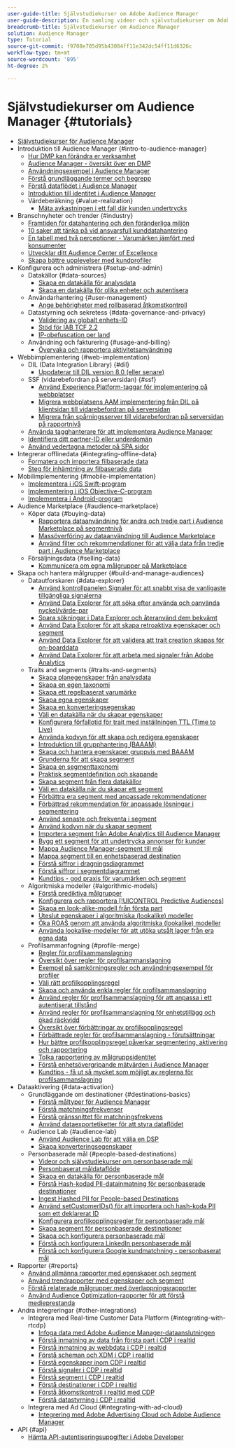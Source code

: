 ```yaml
---
user-guide-title: Självstudiekurser om Adobe Audience Manager
user-guide-description: En samling videor och självstudiekurser om Adobe Analytics.
breadcrumb-title: Självstudiekurser om Audience Manager
solution: Audience Manager
type: Tutorial
source-git-commit: f9708e705d95b43084ff11e342dc54ff11d6326c
workflow-type: tm+mt
source-wordcount: '895'
ht-degree: 2%

---
```



# Självstudiekurser om Audience Manager {#tutorials}

+ [Självstudiekurser för Audience Manager](overview.md)
+ Introduktion till Audience Manager {#intro-to-audience-manager}
   + [Hur DMP kan förändra er verksamhet](intro-to-audience-manager/how-a-dmp-can-change-your-business.md)
   + [Audience Manager - översikt över en DMP](intro-to-audience-manager/audience-manager-overview-of-a-dmp.md)
   + [Användningsexempel i Audience Manager](intro-to-audience-manager/audience-manager-use-cases.md)
   + [Förstå grundläggande termer och begrepp](intro-to-audience-manager/understanding-basic-terms-and-concepts-in-audience-manager.md)
   + [Förstå dataflödet i Audience Manager](intro-to-audience-manager/understanding-the-data-flow-in-audience-manager.md)
   + [Introduktion till identitet i Audience Manager](intro-to-audience-manager/introduction-to-identity-in-audience-manager.md)
   + Värdeberäkning {#value-realization}
      + [Mäta avkastningen i ett fall där kunden undertrycks](intro-to-audience-manager/value-realization/measuring-roi-in-a-customer-suppression-use-case.md)
+ Branschnyheter och trender {#industry}
   + [Framtiden för datahantering och den föränderliga miljön](https://experienceleague.adobe.com/docs/platform-learn/tutorials/industry/the-future-of-data-management-and-the-changing-environment.html)
   + [10 saker att tänka på vid ansvarsfull kunddatahantering](https://experienceleague.adobe.com/docs/platform-learn/tutorials/privacy/ten-considerations-for-responsible-customer-data-management.html)
   + [En tabell med två perceptioner - Varumärken jämfört med konsumenter](https://experienceleague.adobe.com/docs/platform-learn/tutorials/industry/brands-vs-consumers.html)
   + [Utvecklar ditt Audience Center of Excellence](https://experienceleague.adobe.com/docs/platform-learn/tutorials/industry/evolving-your-audience-center-of-excellence.html)
   + [Skapa bättre upplevelser med kundprofiler](https://experienceleague.adobe.com/docs/platform-learn/tutorials/industry/building-better-experiences-with-customer-profiles.html)
+ Konfigurera och administrera {#setup-and-admin}
   + Datakällor {#data-sources}
      + [Skapa en datakälla för analysdata](setup-and-admin/data-sources/create-a-data-source-for-analytics-data.md)
      + [Skapa en datakälla för olika enheter och autentisera](setup-and-admin/data-sources/creating-a-cross-device-data-source-and-authenticating.md)
   + Användarhantering {#user-management}
      + [Ange behörigheter med rollbaserad åtkomstkontroll](setup-and-admin/user-management/setting-permissions-with-role-based-access-control.md)
   + Datastyrning och sekretess {#data-governance-and-privacy}
      + [Validering av globalt enhets-ID](setup-and-admin/data-governance-and-privacy/global-device-id-validation.md)
      + [Stöd för IAB TCF 2.2](setup-and-admin/data-governance-and-privacy/iab-tcf-support.md)
      + [IP-obefuscation per land](setup-and-admin/data-governance-and-privacy/ip-obfuscation-by-country.md)
   + Användning och fakturering {#usage-and-billing}
      + [Övervaka och rapportera aktivitetsanvändning](setup-and-admin/usage-and-billing/monitoring-and-reporting-on-activity-usage.md)
+ Webbimplementering {#web-implementation}
   + DIL (Data Integration Library) {#dil}
      + [Uppdaterar till DIL version 8.0 (eller senare)](web-implementation/dil/updating-to-dil-version-8-0-or-greater.md)
   + SSF (vidarebefordran på serversidan) {#ssf}
      + [Använd Experience Platform-taggar för implementering på webbplatser](https://experienceleague.adobe.com/docs/launch-learn/implementing-in-websites-with-launch/index.html?lang=en)
      + [Migrera webbplatsens AAM implementering från DIL på klientsidan till vidarebefordran på serversidan](web-implementation/ssf/migrating-your-site-implementation-from-client-side-dil-to-server-side-forwarding.md)
      + [Migrera från spårningsserver till vidarebefordran på serversidan på rapportnivå](web-implementation/ssf/migrating-from-tracking-server-to-report-suite-level-server-side-forwarding.md)
   + [Använda tagghanterare för att implementera Audience Manager](web-implementation/using-tag-managers-to-implement-audience-manager.md)
   + [Identifiera ditt partner-ID eller underdomän](web-implementation/how-to-identify-your-partner-id-or-subdomain.md)
   + [Använd vedertagna metoder på SPA sidor](web-implementation/using-best-practices-on-spa-pages-when-sending-data-to-aam.md)
+ Integrerar offlinedata {#integrating-offline-data}
   + [Formatera och importera filbaserade data](integrating-offline-data/formatting-and-ingesting-file-based-data.md)
   + [Steg för inhämtning av filbaserade data](integrating-offline-data/steps-for-ingesting-file-based-data.md)
+ Mobilimplementering {#mobile-implementation}
   + [Implementera i iOS Swift-program](https://experienceleague.adobe.com/docs/launch-learn/implementing-in-mobile-ios-swift-apps-with-launch/index.html?lang=en)
   + [Implementering i iOS Objective-C-program](https://experienceleague.adobe.com/docs/launch-learn/implementing-in-mobile-ios-objective-c-apps-with-launch/index.html?lang=en)
   + [Implementera i Android-program](https://experienceleague.adobe.com/docs/launch-learn/implementing-in-mobile-android-apps-with-launch/index.html?lang=en)
+ Audience Marketplace {#audience-marketplace}
   + Köper data {#buying-data}
      + [Rapportera dataanvändning för andra och tredje part i Audience Marketplace på segmentnivå](audience-marketplace/buying-data/reporting-2nd-and-3rd-party-data-usage-in-the-audience-marketplace-at-the-segment-level.md)
      + [Massöverföring av dataanvändning till Audience Marketplace](audience-marketplace/buying-data/bulk-uploading-data-usage-into-the-audience-marketplace.md)
      + [Använd filter och rekommendationer för att välja data från tredje part i Audience Marketplace](audience-marketplace/buying-data/using-filters-and-recommendations-to-choose-3rd-party-data-in-audience-marketplace.md)
   + Försäljningsdata {#selling-data}
      + [Kommunicera om egna målgrupper på Marketplace](audience-marketplace/selling-data/commercialize-owned-audiences-on-marketplace.md)
+ Skapa och hantera målgrupper {#build-and-manage-audiences}
   + Datautforskaren {#data-explorer}
      + [Använd kontrollpanelen Signaler för att snabbt visa de vanligaste tillgängliga signalerna](build-and-manage-audiences/data-explorer/using-the-signals-dashboard-to-quickly-view-top-available-signals.md)
      + [Använd Data Explorer för att söka efter använda och oanvända nyckel/värde-par](build-and-manage-audiences/data-explorer/using-data-explorer-to-search-for-used-and-unused-key-value-pairs.md)
      + [Spara sökningar i Data Explorer och återanvänd dem bekvämt](build-and-manage-audiences/data-explorer/saving-searches-in-data-explorer-for-convenience-in-re-use.md)
      + [Använd Data Explorer för att skapa retroaktiva egenskaper och segment](build-and-manage-audiences/data-explorer/using-data-explorer-to-create-retroactive-traits-and-segments.md)
      + [Använd Data Explorer för att validera att trait creation skapas för on-boarddata](build-and-manage-audiences/data-explorer/using-data-explorer-to-validate-trait-creation-for-your-onboarded-data.md)
      + [Använd Data Explorer för att arbeta med signaler från Adobe Analytics](build-and-manage-audiences/data-explorer/using-data-explorer-to-work-with-signals-coming-from-adobe-analytics.md)
   + Traits and segments {#traits-and-segments}
      + [Skapa planegenskaper från analysdata](build-and-manage-audiences/traits-and-segments/planning-trait-creation-from-analytics-data.md)
      + [Skapa en egen taxonomi](build-and-manage-audiences/traits-and-segments/creating-a-trait-taxonomy.md)
      + [Skapa ett regelbaserat varumärke](build-and-manage-audiences/traits-and-segments/creating-rule-based-traits.md)
      + [Skapa egna egenskaper](build-and-manage-audiences/traits-and-segments/creating-onboarded-traits.md)
      + [Skapa en konverteringsegenskap](build-and-manage-audiences/traits-and-segments/creating-conversion-traits.md)
      + [Välj en datakälla när du skapar egenskaper](build-and-manage-audiences/traits-and-segments/choosing-a-data-source-when-creating-traits.md)
      + [Konfigurera förfallotid för trait med inställningen TTL (Time to Live)](build-and-manage-audiences/traits-and-segments/configuring-trait-expiration-with-the-time-to-live-ttl-setting.md)
      + [Använda kodvyn för att skapa och redigera egenskaper](build-and-manage-audiences/traits-and-segments/using-code-view-to-create-and-edit-traits.md)
      + [Introduktion till grupphantering (BAAAM)](build-and-manage-audiences/traits-and-segments/introduction-to-bulk-management-baaam.md)
      + [Skapa och hantera egenskaper gruppvis med BAAAM](build-and-manage-audiences/traits-and-segments/creating-and-managing-traits-in-bulk-with-baaam.md)
      + [Grunderna för att skapa segment](build-and-manage-audiences/traits-and-segments/the-basics-of-creating-segments.md)
      + [Skapa en segmenttaxonomi](build-and-manage-audiences/traits-and-segments/creating-a-segment-taxonomy.md)
      + [Praktisk segmentdefinition och skapande](build-and-manage-audiences/traits-and-segments/practical-segment-definition-and-creation.md)
      + [Skapa segment från flera datakällor](build-and-manage-audiences/traits-and-segments/creating-segments-from-multiple-data-sources.md)
      + [Välj en datakälla när du skapar ett segment](build-and-manage-audiences/traits-and-segments/choosing-a-data-source-when-creating-a-segment.md)
      + [Förbättra era segment med anpassade rekommendationer](build-and-manage-audiences/traits-and-segments/enhancing-your-segments-with-trait-recommendations.md)
      + [Förbättrad rekommendation för anpassade lösningar i segmentering](build-and-manage-audiences/traits-and-segments/trait-recommendation-enhancements-in-the-segment-builder.md)
      + [Använd senaste och frekventa i segment](build-and-manage-audiences/traits-and-segments/using-recency-and-frequency-in-segments.md)
      + [Använd kodvyn när du skapar segment](build-and-manage-audiences/traits-and-segments/using-code-view-when-building-segments.md)
      + [Importera segment från Adobe Analytics till Audience Manager](build-and-manage-audiences/traits-and-segments/import-aa-segments-into-aam.md)
      + [Bygg ett segment för att undertrycka annonser för kunder](build-and-manage-audiences/traits-and-segments/building-a-segment-to-suppress-ads-to-customers.md)
      + [Mappa Audience Manager-segment till mål](build-and-manage-audiences/traits-and-segments/mapping-audience-manager-segments-to-destinations.md)
      + [Mappa segment till en enhetsbaserad destination](build-and-manage-audiences/traits-and-segments/mapping-segments-to-a-device-based-destination.md)
      + [Förstå siffror i dragningsdiagrammet](build-and-manage-audiences/traits-and-segments/understanding-numbers-in-the-trait-graph.md)
      + [Förstå siffror i segmentdiagrammet](build-and-manage-audiences/traits-and-segments/understanding-numbers-in-the-segment-graph.md)
      + [Kundtips - god praxis för varumärken och segment](build-and-manage-audiences/traits-and-segments/customer-tips-traits-and-segments-best-practices.md)
   + Algoritmiska modeller {#algorithmic-models}
      + [Förstå prediktiva målgrupper](build-and-manage-audiences/algorithmic-models/understanding-predictive-audiences.md)
      + [Konfigurera och rapportera [!UICONTROL Predictive Audiences]](build-and-manage-audiences/algorithmic-models/configure-and-report-on-predictive-audiences.md)
      + [Skapa en look-alike-modell från första part](build-and-manage-audiences/algorithmic-models/creating-a-first-party-look-alike-model.md)
      + [Uteslut egenskaper i algoritmiska (lookalike) modeller](build-and-manage-audiences/algorithmic-models/excluding-traits-in-algorithmic-look-alike-models.md)
      + [Öka ROAS genom att använda algoritmiska (lookalike) modeller](build-and-manage-audiences/algorithmic-models/increase-roas-by-using-algorithmic-look-alike-models.md)
      + [Använda lookalike-modeller för att utöka utsålt lager från era egna data](build-and-manage-audiences/algorithmic-models/using-look-alike-models-to-extend-sold-out-inventory-from-your-1st-party-data.md)
   + Profilsammanfogning {#profile-merge}
      + [Regler för profilsammanslagning](build-and-manage-audiences/profile-merge/profile-merge.md)
      + [Översikt över regler för profilsammanslagning](build-and-manage-audiences/profile-merge/overview-of-profile-merge-rules.md)
      + [Exempel på samkörningsregler och användningsexempel för profiler](build-and-manage-audiences/profile-merge/profile-merge-rule-examples-and-use-cases.md)
      + [Välj rätt profilkopplingsregel](build-and-manage-audiences/profile-merge/choosing-the-right-profile-merge-rule.md)
      + [Skapa och använda enkla regler för profilsammanslagning](build-and-manage-audiences/profile-merge/creating-and-using-simple-profile-merge-rules.md)
      + [Använd regler för profilsammanslagning för att anpassa i ett autentiserat tillstånd](build-and-manage-audiences/profile-merge/using-profile-merge-rules-to-personalize-in-an-authenticated-state.md)
      + [Använd regler för profilsammanslagning för enhetstillägg och ökad räckvidd](build-and-manage-audiences/profile-merge/using-profile-merge-rules-for-device-extension-and-increased-reach.md)
      + [Översikt över förbättringar av profilkopplingsregel](build-and-manage-audiences/profile-merge/overview-of-profile-merge-rule-enhancements.md)
      + [Förbättrade regler för profilsammanslagning - förutsättningar](build-and-manage-audiences/profile-merge/profile-merge-rule-enhancements-pre-requisites.md)
      + [Hur bättre profilkopplingsregel påverkar segmentering, aktivering och rapportering](build-and-manage-audiences/profile-merge/how-profile-merge-rule-enhancements-impact-segmentation-activation-and-reporting.md)
      + [Tolka rapportering av målgruppsidentitet](build-and-manage-audiences/profile-merge/interpret-audience-identity-reporting.md)
      + [Förstå enhetsövergripande mätvärden i Audience Manager](build-and-manage-audiences/profile-merge/understanding-cross-device-metrics-in-audience-manager.md)
      + [Kundtips - få ut så mycket som möjligt av reglerna för profilsammanslagning](build-and-manage-audiences/profile-merge/customer-tips-getting-the-most-out-of-profile-merge-rules.md)
+ Dataaktivering {#data-activation}
   + Grundläggande om destinationer {#destinations-basics}
      + [Förstå måltyper för Audience Manager](data-activation/destinations-basics/understanding-audience-manager-destination-types.md)
      + [Förstå matchningsfrekvenser](data-activation/destinations-basics/understanding-match-rates.md)
      + [Förstå gränssnittet för matchningsfrekvens](data-activation/destinations-basics/understanding-the-match-rate-interface-in-audience-manager.md)
      + [Använd dataexportetiketter för att styra dataflödet](data-activation/destinations-basics/using-data-export-labels-to-control-data-flow.md)
   + Audience Lab {#audience-lab}
      + [Använd Audience Lab för att välja en DSP](data-activation/audience-lab/using-audience-lab-to-choose-a-dsp.md)
      + [Skapa konverteringsegenskaper](https://experienceleague.adobe.com/docs/audience-manager-learn/tutorials/build-and-manage-audiences/traits-and-segments/creating-conversion-traits.html)
   + Personbaserade mål {#people-based-destinations}
      + [Videor och självstudiekurser om personbaserade mål](data-activation/people-based-destinations/pbd.md)
      + [Personbaserat måldataflöde](data-activation/people-based-destinations/people-based-destinations-data-flow.md)
      + [Skapa en datakälla för personbaserade mål](data-activation/people-based-destinations/creating-a-data-source-for-people-based-destinations.md)
      + [Förstå Hash-kodad PII-datainmatning för personbaserade destinationer](data-activation/people-based-destinations/understanding-hashed-pii-data-ingestion-for-people-based-destinations.md)
      + [Ingest Hashed PII for People-based Destinations](data-activation/people-based-destinations/ingesting-hashed-pii-for-people-based-destinations.md)
      + [Använd setCustomerIDs() för att importera och hash-koda PII som ett deklarerat ID](data-activation/people-based-destinations/using-setcustomerids-to-ingest-and-hash-pii-as-a-declared-id.md)
      + [Konfigurera profilkopplingsregler för personbaserade mål](data-activation/people-based-destinations/configuring-profile-merge-rules-for-people-based-destinations.md)
      + [Skapa segment för personbaserade destinationer](data-activation/people-based-destinations/creating-segments-for-people-based-destinations.md)
      + [Skapa och konfigurera personbaserade mål](data-activation/people-based-destinations/create-and-configure-people-based-destinations.md)
      + [Förstå och konfigurera LinkedIn personbaserade mål](data-activation/people-based-destinations/understanding-and-configuring-the-linkedin-pbd.md)
      + [Förstå och konfigurera Google kundmatchning - personbaserat mål](data-activation/people-based-destinations/understanding-and-configuring-the-google-customer-match-pbd.md)
+ Rapporter {#reports}
   + [Använd allmänna rapporter med egenskaper och segment](reports/using-general-reports-with-traits-and-segments.md)
   + [Använd trendrapporter med egenskaper och segment](reports/using-trended-reports-with-traits-and-segments.md)
   + [Förstå relaterade målgrupper med överlappningsrapporter](reports/understand-related-audiences-with-overlap-reports.md)
   + [Använd Audience Optimization-rapporter för att förstå medieprestanda](reports/using-audience-optimization-reports-to-understand-media-performance.md)
+ Andra integreringar {#other-integrations}
   + Integrera med Real-time Customer Data Platform {#integrating-with-rtcdp}
      + [Infoga data med Adobe Audience Manager-dataanslutningen](https://experienceleague.adobe.com/docs/platform-learn/tutorials/sources/ingest-data-from-aam.html?lang=en#sources)
      + [Förstå inmatning av data från första part i CDP i realtid](other-integrations/integrating-with-rtcdp/rtcdp-1pd-ingestion-for-aam-users.md)
      + [Förstå inmatning av webbdata i CDP i realtid](other-integrations/integrating-with-rtcdp/rtcdp-web-ingestion-for-aam-users.md)
      + [Förstå scheman och XDM i CDP i realtid](other-integrations/integrating-with-rtcdp/rtcdp-schemas-xdm-for-aam-users.md)
      + [Förstå egenskaper inom CDP i realtid](other-integrations/integrating-with-rtcdp/rtcdp-traits-for-aam-users.md)
      + [Förstå signaler i CDP i realtid](other-integrations/integrating-with-rtcdp/rtcdp-signals-for-aam-users.md)
      + [Förstå segment i CDP i realtid](other-integrations/integrating-with-rtcdp/rtcdp-segments-for-aam-users.md)
      + [Förstå destinationer i CDP i realtid](other-integrations/integrating-with-rtcdp/rtcdp-destinations-for-aam-users.md)
      + [Förstå åtkomstkontroll i realtid med CDP](other-integrations/integrating-with-rtcdp/rtcdp-access-control-for-aam-users.md)
      + [Förstå datastyrning i CDP i realtid](other-integrations/integrating-with-rtcdp/rtcdp-data-gov-for-aam-users.md)
   + Integrera med Ad Cloud {#integrating-with-ad-cloud}
      + [Integrering med Adobe Advertising Cloud och Adobe Audience Manager](other-integrations/integrating-with-ad-cloud/advertising-cloud-and-audience-manager-integration.md)
+ API {#api}
   + [Hämta API-autentiseringsuppgifter i Adobe Developer](api/retrieve-api-credentials-in-adobe-io.md)
